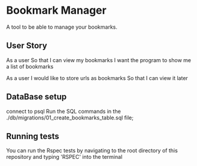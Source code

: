 # Bookmark Manager

A tool to be able to manage your bookmarks.

## User Story
As a user
So that I can view my bookmarks
I want the program to show me a list of bookmarks

As a user 
I would like to store urls as bookmarks
So that I can view it later

## DataBase setup
connect to psql
Run the SQL commands in the ./db/migrations/01_create_bookmarks_table.sql file;

## Running tests
You can run the Rspec tests by navigating to the root directory of this repository and typing 'RSPEC' into the terminal